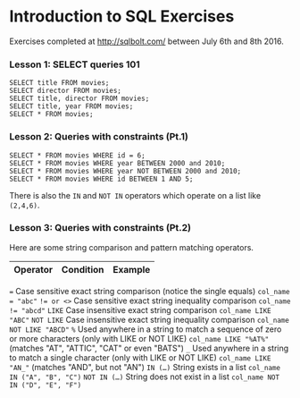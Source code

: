 # Introduction to SQL Exercises

Exercises completed at http://sqlbolt.com/ between July 6th and 8th 2016.

### Lesson 1: SELECT queries 101
```
SELECT title FROM movies;
SELECT director FROM movies;
SELECT title, director FROM movies;
SELECT title, year FROM movies;
SELECT * FROM movies;
```

### Lesson 2: Queries with constraints (Pt.1)

```
SELECT * FROM movies WHERE id = 6;
SELECT * FROM movies WHERE year BETWEEN 2000 and 2010;
SELECT * FROM movies WHERE year NOT BETWEEN 2000 and 2010;
SELECT * FROM movies WHERE id BETWEEN 1 AND 5;
```

There is also the `IN` and `NOT IN` operators which operate on a list like `(2,4,6)`.

### Lesson 3: Queries with constraints (Pt.2)

Here are some string comparison and pattern matching operators.

|Operator | Condition |Example
| :---- | :----: | :----|
`=`	Case sensitive exact string comparison (notice the single equals)	`col_name = "abc"`
`!= or <>`	Case sensitive exact string inequality comparison	`col_name != "abcd"`
`LIKE`	Case insensitive exact string comparison	`col_name LIKE "ABC"`
`NOT LIKE`	Case insensitive exact string inequality comparison	`col_name NOT LIKE "ABCD"`
`%`	Used anywhere in a string to match a sequence of zero or more characters (only with LIKE or NOT LIKE)	`col_name LIKE "%AT%"`
(matches "AT", "ATTIC", "CAT" or even "BATS")
`_`	Used anywhere in a string to match a single character (only with LIKE or NOT LIKE)	`col_name LIKE "AN_"`
(matches "AND", but not "AN")
`IN (…)`	String exists in a list	`col_name IN ("A", "B", "C")`
`NOT IN (…)`	String does not exist in a list	`col_name NOT IN ("D", "E", "F")`





